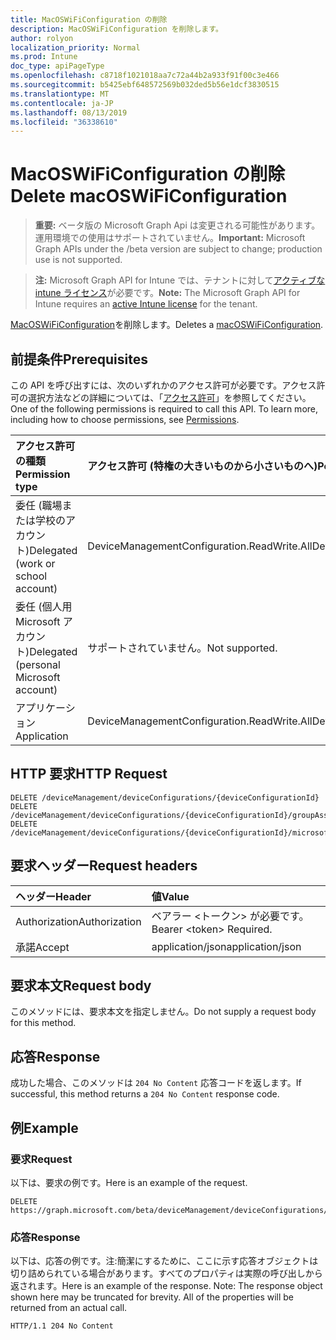 ```yaml
---
title: MacOSWiFiConfiguration の削除
description: MacOSWiFiConfiguration を削除します。
author: rolyon
localization_priority: Normal
ms.prod: Intune
doc_type: apiPageType
ms.openlocfilehash: c8718f1021018aa7c72a44b2a933f91f00c3e466
ms.sourcegitcommit: b5425ebf648572569b032ded5b56e1dcf3830515
ms.translationtype: MT
ms.contentlocale: ja-JP
ms.lasthandoff: 08/13/2019
ms.locfileid: "36338610"
---
```

# <a name="delete-macoswificonfiguration"></a><span data-ttu-id="e0eec-103">MacOSWiFiConfiguration の削除</span><span class="sxs-lookup"><span data-stu-id="e0eec-103">Delete macOSWiFiConfiguration</span></span>

> <span data-ttu-id="e0eec-104">**重要:** ベータ版の Microsoft Graph Api は変更される可能性があります。運用環境での使用はサポートされていません。</span><span class="sxs-lookup"><span data-stu-id="e0eec-104">**Important:** Microsoft Graph APIs under the /beta version are subject to change; production use is not supported.</span></span>

> <span data-ttu-id="e0eec-105">**注:** Microsoft Graph API for Intune では、テナントに対して[アクティブな intune ライセンス](https://go.microsoft.com/fwlink/?linkid=839381)が必要です。</span><span class="sxs-lookup"><span data-stu-id="e0eec-105">**Note:** The Microsoft Graph API for Intune requires an [active Intune license](https://go.microsoft.com/fwlink/?linkid=839381) for the tenant.</span></span>

<span data-ttu-id="e0eec-106">[MacOSWiFiConfiguration](../resources/intune-deviceconfig-macoswificonfiguration.md)を削除します。</span><span class="sxs-lookup"><span data-stu-id="e0eec-106">Deletes a [macOSWiFiConfiguration](../resources/intune-deviceconfig-macoswificonfiguration.md).</span></span>

## <a name="prerequisites"></a><span data-ttu-id="e0eec-107">前提条件</span><span class="sxs-lookup"><span data-stu-id="e0eec-107">Prerequisites</span></span>
<span data-ttu-id="e0eec-p101">この API を呼び出すには、次のいずれかのアクセス許可が必要です。アクセス許可の選択方法などの詳細については、「[アクセス許可](/graph/permissions-reference)」を参照してください。</span><span class="sxs-lookup"><span data-stu-id="e0eec-p101">One of the following permissions is required to call this API. To learn more, including how to choose permissions, see [Permissions](/graph/permissions-reference).</span></span>

|<span data-ttu-id="e0eec-110">アクセス許可の種類</span><span class="sxs-lookup"><span data-stu-id="e0eec-110">Permission type</span></span>|<span data-ttu-id="e0eec-111">アクセス許可 (特権の大きいものから小さいものへ)</span><span class="sxs-lookup"><span data-stu-id="e0eec-111">Permissions (from most to least privileged)</span></span>|
|:---|:---|
|<span data-ttu-id="e0eec-112">委任 (職場または学校のアカウント)</span><span class="sxs-lookup"><span data-stu-id="e0eec-112">Delegated (work or school account)</span></span>|<span data-ttu-id="e0eec-113">DeviceManagementConfiguration.ReadWrite.All</span><span class="sxs-lookup"><span data-stu-id="e0eec-113">DeviceManagementConfiguration.ReadWrite.All</span></span>|
|<span data-ttu-id="e0eec-114">委任 (個人用 Microsoft アカウント)</span><span class="sxs-lookup"><span data-stu-id="e0eec-114">Delegated (personal Microsoft account)</span></span>|<span data-ttu-id="e0eec-115">サポートされていません。</span><span class="sxs-lookup"><span data-stu-id="e0eec-115">Not supported.</span></span>|
|<span data-ttu-id="e0eec-116">アプリケーション</span><span class="sxs-lookup"><span data-stu-id="e0eec-116">Application</span></span>|<span data-ttu-id="e0eec-117">DeviceManagementConfiguration.ReadWrite.All</span><span class="sxs-lookup"><span data-stu-id="e0eec-117">DeviceManagementConfiguration.ReadWrite.All</span></span>|

## <a name="http-request"></a><span data-ttu-id="e0eec-118">HTTP 要求</span><span class="sxs-lookup"><span data-stu-id="e0eec-118">HTTP Request</span></span>
<!-- {
  "blockType": "ignored"
}
-->
``` http
DELETE /deviceManagement/deviceConfigurations/{deviceConfigurationId}
DELETE /deviceManagement/deviceConfigurations/{deviceConfigurationId}/groupAssignments/{deviceConfigurationGroupAssignmentId}/deviceConfiguration
DELETE /deviceManagement/deviceConfigurations/{deviceConfigurationId}/microsoft.graph.windowsDomainJoinConfiguration/networkAccessConfigurations/{deviceConfigurationId}
```

## <a name="request-headers"></a><span data-ttu-id="e0eec-119">要求ヘッダー</span><span class="sxs-lookup"><span data-stu-id="e0eec-119">Request headers</span></span>
|<span data-ttu-id="e0eec-120">ヘッダー</span><span class="sxs-lookup"><span data-stu-id="e0eec-120">Header</span></span>|<span data-ttu-id="e0eec-121">値</span><span class="sxs-lookup"><span data-stu-id="e0eec-121">Value</span></span>|
|:---|:---|
|<span data-ttu-id="e0eec-122">Authorization</span><span class="sxs-lookup"><span data-stu-id="e0eec-122">Authorization</span></span>|<span data-ttu-id="e0eec-123">ベアラー &lt;トークン&gt; が必要です。</span><span class="sxs-lookup"><span data-stu-id="e0eec-123">Bearer &lt;token&gt; Required.</span></span>|
|<span data-ttu-id="e0eec-124">承諾</span><span class="sxs-lookup"><span data-stu-id="e0eec-124">Accept</span></span>|<span data-ttu-id="e0eec-125">application/json</span><span class="sxs-lookup"><span data-stu-id="e0eec-125">application/json</span></span>|

## <a name="request-body"></a><span data-ttu-id="e0eec-126">要求本文</span><span class="sxs-lookup"><span data-stu-id="e0eec-126">Request body</span></span>
<span data-ttu-id="e0eec-127">このメソッドには、要求本文を指定しません。</span><span class="sxs-lookup"><span data-stu-id="e0eec-127">Do not supply a request body for this method.</span></span>

## <a name="response"></a><span data-ttu-id="e0eec-128">応答</span><span class="sxs-lookup"><span data-stu-id="e0eec-128">Response</span></span>
<span data-ttu-id="e0eec-129">成功した場合、このメソッドは `204 No Content` 応答コードを返します。</span><span class="sxs-lookup"><span data-stu-id="e0eec-129">If successful, this method returns a `204 No Content` response code.</span></span>

## <a name="example"></a><span data-ttu-id="e0eec-130">例</span><span class="sxs-lookup"><span data-stu-id="e0eec-130">Example</span></span>

### <a name="request"></a><span data-ttu-id="e0eec-131">要求</span><span class="sxs-lookup"><span data-stu-id="e0eec-131">Request</span></span>
<span data-ttu-id="e0eec-132">以下は、要求の例です。</span><span class="sxs-lookup"><span data-stu-id="e0eec-132">Here is an example of the request.</span></span>
``` http
DELETE https://graph.microsoft.com/beta/deviceManagement/deviceConfigurations/{deviceConfigurationId}
```

### <a name="response"></a><span data-ttu-id="e0eec-133">応答</span><span class="sxs-lookup"><span data-stu-id="e0eec-133">Response</span></span>
<span data-ttu-id="e0eec-p102">以下は、応答の例です。注:簡潔にするために、ここに示す応答オブジェクトは切り詰められている場合があります。すべてのプロパティは実際の呼び出しから返されます。</span><span class="sxs-lookup"><span data-stu-id="e0eec-p102">Here is an example of the response. Note: The response object shown here may be truncated for brevity. All of the properties will be returned from an actual call.</span></span>
``` http
HTTP/1.1 204 No Content
```







